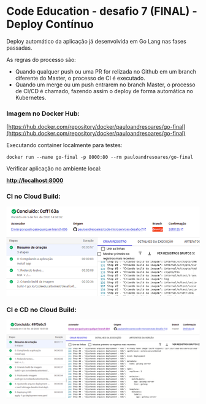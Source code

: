 # Code Education - desafio 7 (FINAL) - Deploy Contínuo

Deploy automático da aplicação já desenvolvida em Go Lang nas fases passadas.

As regras do processo são:
- Quando qualquer push ou uma PR for relizada no Github em um branch diferente do Master, o processo de CI é executado.
- Quando um merge ou um push entrarem no branch Master, o processo de CI/CD é chamado, fazendo assim o deploy de forma automática no Kubernetes.


### Imagem no Docker Hub:

[https://hub.docker.com/repository/docker/pauloandresoares/go-final](https://hub.docker.com/repository/docker/pauloandresoares/go-final)

Executando container localmente para testes:
```
docker run --name go-final -p 8000:80 --rm pauloandresoares/go-final
```

Verificar aplicação no ambiente local:

**[http://localhost:8000](http://localhost:8000)**

### CI no Cloud Build:
![CI](/desafio-final-ci.png)

### CI e CD no Cloud Build:
![CI](/desafio-final-ci-cd.png)



